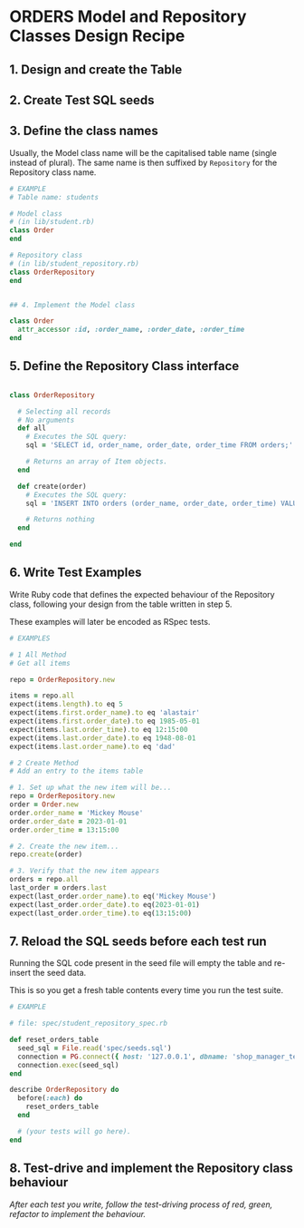 # ORDERS Model and Repository Classes Design Recipe

## 1. Design and create the Table

## 2. Create Test SQL seeds

## 3. Define the class names

Usually, the Model class name will be the capitalised table name (single instead of plural). The same name is then suffixed by `Repository` for the Repository class name.

```ruby
# EXAMPLE
# Table name: students

# Model class
# (in lib/student.rb)
class Order
end

# Repository class
# (in lib/student_repository.rb)
class OrderRepository
end


## 4. Implement the Model class

class Order
  attr_accessor :id, :order_name, :order_date, :order_time
end

```
## 5. Define the Repository Class interface


```ruby

class OrderRepository

  # Selecting all records
  # No arguments
  def all
    # Executes the SQL query:
    sql = 'SELECT id, order_name, order_date, order_time FROM orders;'

    # Returns an array of Item objects.
  end

  def create(order)
    # Executes the SQL query:
    sql = 'INSERT INTO orders (order_name, order_date, order_time) VALUES ($1, $2, $3);'

    # Returns nothing
  end

end
```

## 6. Write Test Examples

Write Ruby code that defines the expected behaviour of the Repository class, following your design from the table written in step 5.

These examples will later be encoded as RSpec tests.

```ruby
# EXAMPLES

# 1 All Method
# Get all items

repo = OrderRepository.new

items = repo.all
expect(items.length).to eq 5
expect(items.first.order_name).to eq 'alastair'
expect(items.first.order_date).to eq 1985-05-01
expect(items.last.order_time).to eq 12:15:00
expect(items.last.order_date).to eq 1948-08-01
expect(items.last.order_name).to eq 'dad'

# 2 Create Method
# Add an entry to the items table

# 1. Set up what the new item will be...
repo = OrderRepository.new
order = Order.new
order.order_name = 'Mickey Mouse'
order.order_date = 2023-01-01
order.order_time = 13:15:00

# 2. Create the new item...
repo.create(order)

# 3. Verify that the new item appears
orders = repo.all
last_order = orders.last
expect(last_order.order_name).to eq('Mickey Mouse')
expect(last_order.order_date).to eq(2023-01-01)
expect(last_order.order_time).to eq(13:15:00)


```

## 7. Reload the SQL seeds before each test run

Running the SQL code present in the seed file will empty the table and re-insert the seed data.

This is so you get a fresh table contents every time you run the test suite.

```ruby
# EXAMPLE

# file: spec/student_repository_spec.rb

def reset_orders_table
  seed_sql = File.read('spec/seeds.sql')
  connection = PG.connect({ host: '127.0.0.1', dbname: 'shop_manager_test' })
  connection.exec(seed_sql)
end

describe OrderRepository do
  before(:each) do 
    reset_orders_table
  end

  # (your tests will go here).
end
```

## 8. Test-drive and implement the Repository class behaviour

_After each test you write, follow the test-driving process of red, green, refactor to implement the behaviour._
